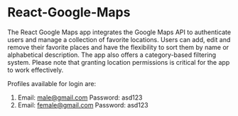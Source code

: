 # React-Google-Maps
The React Google Maps app integrates the Google Maps API to authenticate users and manage a collection of favorite locations. Users can add, edit and remove their favorite places and have the flexibility to sort them by name or alphabetical description. The app also offers a category-based filtering system. Please note that granting location permissions is critical for the app to work effectively.

Profiles available for login are:

1. Email: male@gmail.com
   Password: asd123
2. Email: female@gmail.com
   Password: asd123
